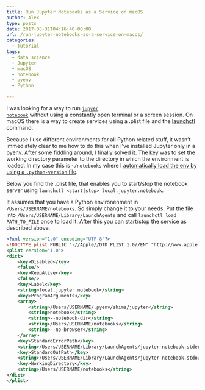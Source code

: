 ```yaml
---
title: Run Jupyter Notebooks as a Service on macOS
author: Alex
type: posts
date: 2017-08-31T04:16:40+00:00
url: /run-jupyter-notebooks-as-a-service-on-macos/
categories:
  - Tutorial
tags:
  - data science
  - Jupyter
  - macOS
  - notebook
  - pyenv
  - Python

---
```

I was looking for a way to run <a href="http://jupyter.org" target="_blank" rel="noopener"><code>jupyer notebook</code></a> without using a constantly open terminal or a screen session. On macOS there is a way to create services using a .plist file and the [launchctl](http://www.launchd.info) command.

Because I use different environments for all Python related stuff, it wasn&#8217;t immediately clear to me how to do this when I&#8217;ve installed Jupyter only in a [pyenv](https://github.com/pyenv/pyenv). After some fiddling around, I finally solved it. The key was to set the working directory parameter to the directory in which the environment is loaded. In my case this is `~/notebooks` where I [automatically load the env by using a `.python-version` file](https://github.com/pyenv/pyenv/blob/master/COMMANDS.md#pyenv-local).

Below you find the .plist file, that enables you to start/stop the notebook server using `launchctl <start|stop> local.jupyter.notebook`.

It assumes that you have a Python environenment in `/Users/USERNAME/notebooks`. So simply change it to your needs. Put the file into `/Users/USERNAME/Library/LaunchAgents` and call `launchctl load PATH_TO_FILE` once to load it. After this you can start/stop the service as described above.

```xml
<?xml version="1.0" encoding="UTF-8"?>
<!DOCTYPE plist PUBLIC "-//Apple//DTD PLIST 1.0//EN" "http://www.apple.com/DTDs/PropertyList-1.0.dtd">
<plist version="1.0">
<dict>
    <key>Disabled</key>
    <false/>
    <key>KeepAlive</key>
    <false/>
    <key>Label</key>
    <string>local.jupyter.notebook</string>
    <key>ProgramArguments</key>
    <array>
        <string>/Users/USERNAME/.pyenv/shims/jupyter</string>
        <string>notebook</string>
        <string>--notebook-dir</string>
        <string>/Users/USERNAME/notebooks</string>
        <string>--no-browser</string>
    </array>
    <key>StandardErrorPath</key>
    <string>/Users/USERNAME/Library/LaunchAgents/jupyter-notebook.stderr</string>
    <key>StandardOutPath</key>
    <string>/Users/USERNAME/Library/LaunchAgents/jupyter-notebook.stdout</string>
    <key>WorkingDirectory</key>
    <string>/Users/USERNAME/notebooks</string>
</dict>
</plist>
```